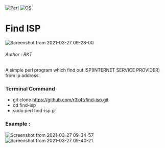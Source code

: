 [![Perl](https://img.shields.io/badge/Program-Perl-grey.svg)](https://metacpan.org/release/perl)
[![OS](https://img.shields.io/badge/Tested%20On-Linux-yellowgreen.svg)](https://en.wikipedia.org/wiki/Linux)

# Find  ISP

![Screenshot from 2021-03-27 09-28-00](https://user-images.githubusercontent.com/69615463/112709562-df998500-8ee4-11eb-94df-103ab5cbc8ef.png)

<h6>Author : RKT</h6>

A simple perl program which find out ISP(INTERNET SERVICE PROVIDER) from ip address.


### Terminal Command ###

+ git clone https://github.com/r3k4t/find-isp.git
+ cd find-isp
+ sudo perl find-isp.pl


### Example : ###

![Screenshot from 2021-03-27 09-34-57](https://user-images.githubusercontent.com/69615463/112709572-f3dd8200-8ee4-11eb-8636-2891c7eeadd0.png)
![Screenshot from 2021-03-27 09-40-21](https://user-images.githubusercontent.com/69615463/112709573-f93acc80-8ee4-11eb-8f95-eb2643e6e352.png)






